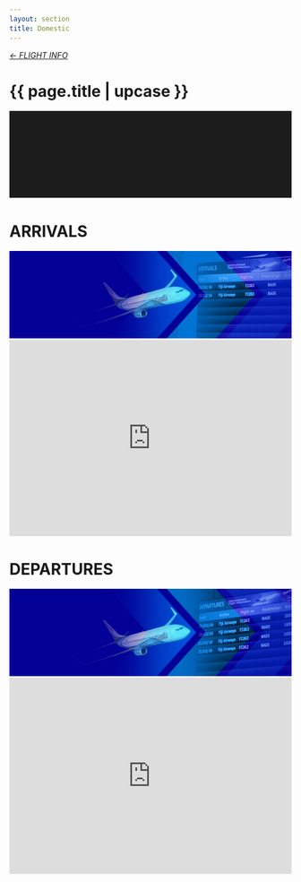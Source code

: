 ```yaml
---
layout: section
title: Domestic
---
```


<div class="content-section">
    <em class="left-text"><a href="fids.html">&larr; FLIGHT INFO</a></em>
    <h1 class="left-text" id="wide-fids">{{ page.title | upcase }}</h1>
    <svg xmlns="http://www.w3.org/2000/svg" viewBox="0 0 650 200">
		<rect width="650" height="200" style="fill:#1c1c1c"/>
	</svg>
</div>

<div class="content-section" id="fids-arrivals">
	<h1 class="left-text">ARRIVALS</h1>
	<img class="responsive-image" src="assets/images/fids/arrival.jpg" alt="img">
</div>

<div class="container no-bottom">
	<iframe src="https://dailypost.com.vu:8080/touch3.html?:embed=yes&:refresh=yes" width="100%" height="350px" frameBorder="0" scrolling="no" title="Domestic Arrivals">
	</iframe>
</div>

<div class="content-section" id="fids-departures">
	<h1 class="left-text">DEPARTURES</h1>
	<img class="responsive-image" src="assets/images/fids/departure.jpg" alt="img">
</div>

<div class="container no-bottom">
	<iframe src="https://dailypost.com.vu:8080/touch4.html?:embed=yes&:refresh=yes" width="100%" height="350px" frameBorder="0" scrolling="no" title="Domestic Departures">
	</iframe>
	<div class="decoration"></div>
</div>